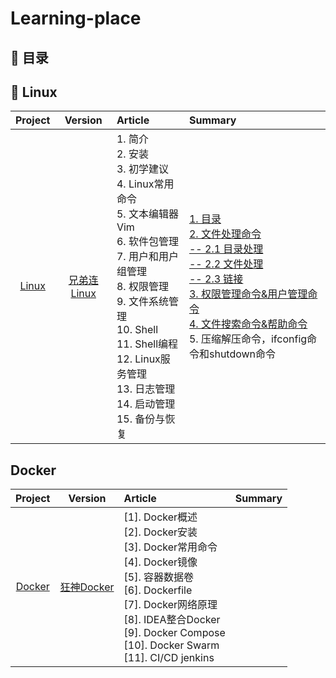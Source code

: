 # Learning-place  

## 📖 目录
## 🐳 Linux
|**Project**|**Version**|**Article**|**Summary**|
:-:|:-:|:-|:-
|[Linux](https://www.mubucm.com/doc/43b0XC4yT1n)|[兄弟连Linux](https://www.bilibili.com/video/BV1mW411i7Qf?p=91&spm_id_from=pageDriver)|1. 简介</br>2. 安装</br>3. 初学建议</br>4. Linux常用命令</br>5. 文本编辑器Vim</br>  6. 软件包管理</br>  7. 用户和用户组管理</br>  8. 权限管理</br>  9. 文件系统管理</br>  10. Shell</br>  11. Shell编程</br>  12. Linux服务管理</br>  13. 日志管理</br> 14. 启动管理</br>  15. 备份与恢复|[1. 目录](https://github.com/yixliu1/Learning-place/blob/main/Content/Linux/1.%20%E7%9B%AE%E5%BD%95.md)</br> [2. 文件处理命令</br>  -- 2.1 目录处理</br>  -- 2.2 文件处理</br>  -- 2.3 链接](https://github.com/yixliu1/Learning-place/blob/main/Content/Linux/2.%20%E6%96%87%E4%BB%B6%E5%A4%84%E7%90%86.md)</br> [3. 权限管理命令&用户管理命令](https://github.com/yixliu1/Learning-place/blob/main/Content/Linux/3.%20%E6%9D%83%E9%99%90%E7%AE%A1%E7%90%86%26%E7%94%A8%E6%88%B7%E7%AE%A1%E7%90%86.md)</br> [4. 文件搜索命令&帮助命令](https://github.com/yixliu1/Learning-place/blob/main/Content/Linux/4.%20%E6%96%87%E4%BB%B6%E6%90%9C%E7%B4%A2%26%E5%B8%AE%E5%8A%A9.md)</br>  5. 压缩解压命令，ifconfig命令和shutdown命令</br>

## Docker
|**Project**|**Version**|**Article**|**Summary**|
:-:|:-:|:-|:-
|[Docker](https://www.mubucm.com/doc/170pfhe_efn)|[狂神Docker](https://www.bilibili.com/video/BV1og4y1q7M4?from=search&seid=3207263930861495675&spm_id_from=333.337.0.0)|[1]. Docker概述</br>[2]. Docker安装</br>[3]. Docker常用命令</br>[4]. Docker镜像</br>[5]. 容器数据卷</br>[6]. Dockerfile</br>[7]. Docker网络原理</br>[8]. IDEA整合Docker</br>[9]. Docker Compose</br>[10]. Docker Swarm</br>[11]. CI/CD jenkins</br>|
